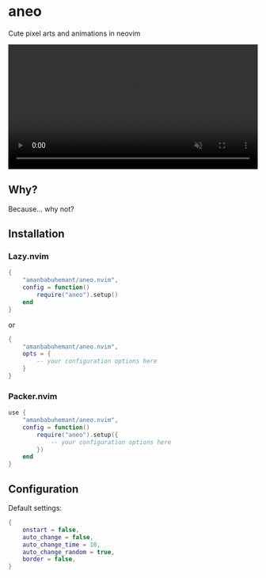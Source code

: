 # aneo

Cute pixel arts and animations in neovim

<a href="https://asciinema.org/a/719169" target="_blank">
    <video width="100%" autoplay loop muted playsinline>
        <source src="https://github-production-user-asset-6210df.s3.amazonaws.com/134631394/443428780-8a94c632-b3b9-4fd4-bbbb-6ffff923dc5c.mp4" type="video/mp4">
    </video>
</a>


## Why?

Because... why not?


## Installation

### Lazy.nvim

```lua
{
    "amanbabuhemant/aneo.nvim",
    config = function()
        require("aneo").setup()
    end
}
```
or
```lua
{
    "amanbabuhemant/aneo.nvim",
    opts = {
        -- your configuration options here
    }
}
```

### Packer.nvim
```lua
use {
    "amanbabuhemant/aneo.nvim",
    config = function()
        require("aneo").setup({
            -- your configuration options here
        })
    end
}
```

## Configuration

Default settings:

```lua
{
    onstart = false,
    auto_change = false,
    auto_change_time = 10,
    auto_change_random = true,
    border = false,
}
```
